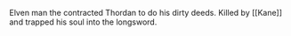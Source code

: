 Elven man the contracted Thordan to do his dirty deeds.  Killed by [[Kane]] and trapped his soul into the longsword.